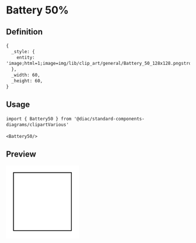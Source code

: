 # Battery 50%

## Definition

```
{
  _style: { 
    entity: 'image;html=1;image=img/lib/clip_art/general/Battery_50_128x128.pngstrokeColor=none;',
  },
  _width: 60,
  _height: 60,
}
```

## Usage

```
import { Battery50 } from '@diac/standard-components-diagrams/clipartVarious'

<Battery50/>
```

## Preview

<img src="./battery-50.png" width="200"/>
